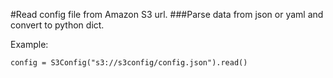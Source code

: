 #Read config file from Amazon S3 url. 
###Parse data from json or yaml and convert to python dict.

Example:

    config = S3Config("s3://s3config/config.json").read()